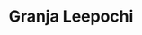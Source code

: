 ---
title: "Granja Leepochi"
url: /ciudad-autonoma-de-buenos-aires/granja-leepochi/
shop: carnicero
---